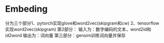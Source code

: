 # Embeding
分为三个部分1、pytorch实现glove和word2vec(skipgram和cw) 2、tensorflow 实现word2vec(skipgram)
第2部分：
输入为：数字编码的文本，word2id和id2word
输出为：词向量
第三部分：gensim训练词向量并保存
